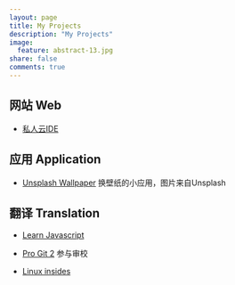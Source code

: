 ```yaml
---
layout: page
title: My Projects
description: "My Projects"
image:
  feature: abstract-13.jpg
share: false
comments: true
---
```


## 网站 Web

* [私人云IDE](http://ide.xinqiu.me)

## 应用 Application

* [Unsplash Wallpaper](https://github.com/xinqiu/unsplash-wallpaper-alfred2-workflow) 换壁纸的小应用，图片来自Unsplash


## 翻译 Translation

* [Learn Javascript](https://www.gitbook.com/book/xinqiu/learn-javascript-cn/details)

* [Pro Git 2](https://github.com/progit/progit2-zh) 参与审校

* [Linux insides](https://github.com/MintCN/linux-insides-zh)